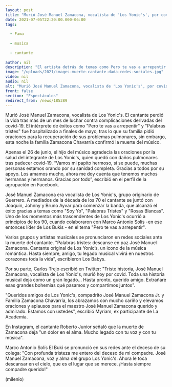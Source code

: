 ```yaml
---
layout: post
title: "Murió José Manuel Zamacona, vocalista de 'Los Yonic's', por covid-19"
date: 2021-07-05T22:20:00.000-06:00
tags:
  
  - Fama
  
  - musica
  
  - cantante
  
author: nil
description: "El artista detrás de temas como Pero te vas a arrepentir y Palabras tristes fue hospitalizado a finales de mayo; así dieron a conocer su deceso. "
image: "/uploads/2021/images-muerte-cantante-dada-redes-sociales.jpg"
video: nil
audio: nil
alt: "Murió José Manuel Zamacona, vocalista de 'Los Yonic's', por covid-19"
front: false
section: "Espectáculos"
redirect_from: /news/185389
---
```


Murió José Manuel Zamacona, vocalista de Los Yonic's. El cantante perdió la vida tras más de un mes de luchar contra complicaciones derivadas del covid-19. El intérprete de éxitos como "Pero te vas a arrepentir" y "Palabras tristes" fue hospitalizado a finales de mayo, tras lo que su familia pidió oraciones para la recuperación de sus problemas pulmonares, sin embargo, esta noche la familia Zamacona Chavarría confirmó la muerte del músico. 

Apenas el 26 de junio, el hijo del músico agradecía las oraciones por la salud del integrante de Los Yonic's, quien quedó con daños pulmonares tras padecer covid-19. “Vamos mi papito hermoso, sí se puede, muchas personas estamos orando por su sanidad completa. Gracias a todos por su apoyo. Los amamos mucho, ahora me doy cuenta que tenemos muchos hermanas y hermanos. Gracias por todo”, escribió en el perfil de la agrupación en Facebook. 

José Manuel Zamacona era vocalista de Los Yonic's, grupo originario de Guerrero. A mediados de la década de los 70 el cantante se juntó con  Joaquín, Johnny y Bruno Ayvar para comenzar la banda, que alcanzó el éxito gracias a temas como "Soy Yo", "Palabras Tristes" y "Rosas Blancas". Uno de los momentos más trascendentes de Los Yonic's ocurrió a principios de los 90, cuando colaboraron con Marco Antonio Solís -en ese entonces líder de Los Bukis - en el tema "Pero te vas a arrepentir".

Varios grupos y artistas musicales se pronunciaron en redes sociales ante la muerte del cantante. "Palabras tristes: descanse en paz José Manuel Zamacona. Cantante original de Los Yonic’s, un icono de la música romántica. Hasta siempre, amigo, tu legado musical vivirá en nuestros corazones toda la vida", escribieron Los Babys. 

Por su parte, Carlos Trejo escribió en Twitter: "Triste historia, José Manuel Zamacona, vocalista de Los Yonic's, murió hoy por covid. Toda una historia musical deja como un gran legado... Hasta pronto, querido amigo. Extrañare esas grandes bohemias qué pasamos y compartimos juntos". 

"Queridos amigos de Los Yonic's, compadrito José Manuel Zamacona Jr. y Familia Zamacona Chavarría, los abrazamos con mucho cariño y elevamos oraciones y aplausos para el maestro José Manuel Zamacona querido y admirado. Estamos con ustedes", escribió Myriam, ex participante de La Academia.  

En Instagram, el cantante Roberto Junior señaló que la muerte de Zamacona deja "un dolor en el alma. Mucho legado con tu voz y con tu música". 

Marco Antonio Solís El Buki se pronunció en sus redes ante el deceso de su colega: "Con profunda tristeza me entero del deceso de mi compadre.
José Manuel Zamacona, voz y alma del grupo Los Yonic's. Ahora le toca descansar en el cielo, que es el lugar que se merece. ¡Hasta siempre compadre querido!" 


(milenio)
